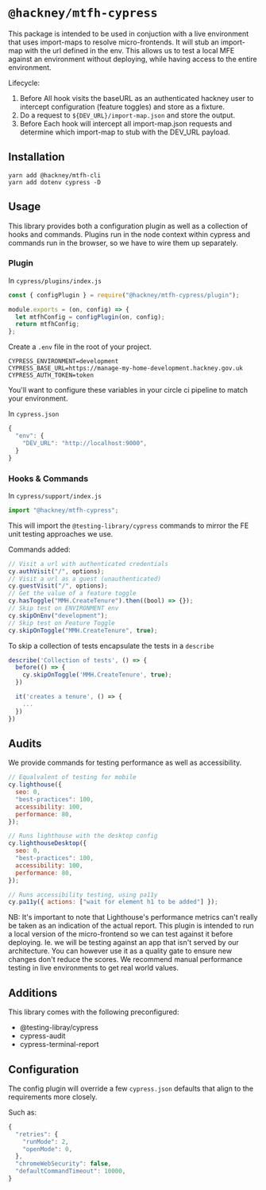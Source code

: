 # `@hackney/mtfh-cypress`

This package is intended to be used in conjuction with a live environment that uses
import-maps to resolve micro-frontends. It will stub an import-map with the url defined in
the env. This allows us to test a local MFE against an environment without deploying,
while having access to the entire environment.

Lifecycle:

1. Before All hook visits the baseURL as an authenticated hackney user to intercept
   configuration (feature toggles) and store as a fixture.
2. Do a request to `${DEV_URL}/import-map.json` and store the output.
3. Before Each hook will intercept all import-map.json requests and determine which
   import-map to stub with the DEV_URL payload.

## Installation

```
yarn add @hackney/mtfh-cli
yarn add dotenv cypress -D
```

## Usage

This library provides both a configuration plugin as well as a collection of hooks and
commands. Plugins run in the node context within cypress and commands run in the browser,
so we have to wire them up separately.

### Plugin

In `cypress/plugins/index.js`

```js
const { configPlugin } = require("@hackney/mtfh-cypress/plugin");

module.exports = (on, config) => {
  let mtfhConfig = configPlugin(on, config);
  return mtfhConfig;
};
```

Create a `.env` file in the root of your project.

```
CYPRESS_ENVIRONMENT=development
CYPRESS_BASE_URL=https://manage-my-home-development.hackney.gov.uk
CYPRESS_AUTH_TOKEN=token
```

You'll want to configure these variables in your circle ci pipeline to match your
environment.

In `cypress.json`

```js
{
  "env": {
    "DEV_URL": "http://localhost:9000",
  }
}
```

### Hooks & Commands

In `cypress/support/index.js`

```js
import "@hackney/mtfh-cypress";
```

This will import the `@testing-library/cypress` commands to mirror the FE unit testing
approaches we use.

Commands added:

```js
// Visit a url with authenticated credentials
cy.authVisit("/", options);
// Visit a url as a guest (unauthenticated)
cy.guestVisit("/", options);
// Get the value of a feature toggle
cy.hasToggle("MMH.CreateTenure").then((bool) => {});
// Skip test on ENVIRONMENT env
cy.skipOnEnv("development");
// Skip test on Feature Toggle
cy.skipOnToggle("MMH.CreateTenure", true);
```

To skip a collection of tests encapsulate the tests in a `describe`

```js
describe('Collection of tests', () => {
  before(() => {
    cy.skipOnToggle('MMH.CreateTenure', true);
  })

  it('creates a tenure', () => {
    ...
  })
})
```

## Audits

We provide commands for testing performance as well as accessibility.

```js
// Equalvalent of testing for mobile
cy.lighthouse({
  seo: 0,
  "best-practices": 100,
  accessibility: 100,
  performance: 80,
});

// Runs lighthouse with the desktop config
cy.lighthouseDesktop({
  seo: 0,
  "best-practices": 100,
  accessibility: 100,
  performance: 80,
});

// Runs accessibility testing, using pa11y
cy.pa11y({ actions: ["wait for element h1 to be added"] });
```

NB: It's important to note that Lighthouse's performance metrics can't really be taken as
an indication of the actual report. This plugin is intended to run a local version of the
micro-frontend so we can test against it before deploying. Ie. we will be testing against
an app that isn't served by our architecture. You can however use it as a quality gate to
ensure new changes don't reduce the scores. We recommend manual performance testing in
live environments to get real world values.

## Additions

This library comes with the following preconfigured:

- @testing-libray/cypress
- cypress-audit
- cypress-terminal-report

## Configuration

The config plugin will override a few `cypress.json` defaults that align to the
requirements more closely.

Such as:

```js
{
  "retries": {
    "runMode": 2,
    "openMode": 0,
  },
  "chromeWebSecurity": false,
  "defaultCommandTimeout": 10000,
}
```

